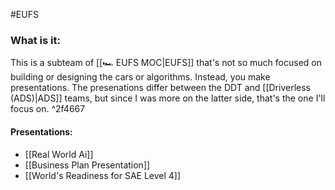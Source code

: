 #EUFS 
### What is it:
This is a subteam of [[🏎️ EUFS MOC|EUFS]] that's not so much focused on building or designing the cars or algorithms. Instead, you make presentations. The presenations differ between the DDT and [[Driverless (ADS)|ADS]] teams, but since I was more on the latter side, that's the one I'll focus on.  ^2f4667

#### Presentations:
- [[Real World Ai]]
- [[Business Plan Presentation]]
- [[World's Readiness for SAE Level 4]]
